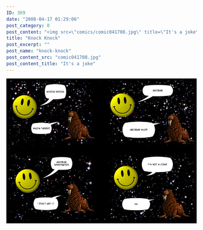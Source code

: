 ```yaml
---
ID: 369
date: "2008-04-17 01:29:06"
post_category: 0
post_content: "<img src=\"comics/comic041708.jpg\" title=\"It's a joke\" />"
title: "Knock Knock"
post_excerpt: ""
post_name: "knock-knock"
post_content_src: "comic041708.jpg"
post_content_title: "It's a joke"
---
```



[![It's a joke](/comics-hi-res/comic041708.jpg)](/comics-hi-res/comic041708.jpg)
